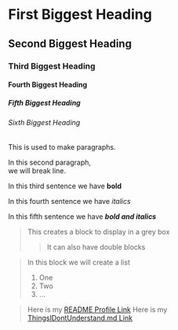 # First Biggest Heading

## Second Biggest Heading

### Third Biggest Heading

#### Fourth Biggest Heading

##### Fifth Biggest Heading

###### Sixth Biggest Heading

<p>This is used to make paragraphs.</p>

<p>In this second paragraph, <br>
we will break line. </p>

In this third sentence we have **bold**

In this fourth sentence we have _italics_

In this fifth sentence we have **_bold and italics_**

> This creates a block to display in a grey box
>
> > It can also have double blocks

> In this block we will create a list
>
> <ol>
> <li>One</li>
> <li>Two</li>
> <li>...</li>
> </ol>

> Here is my [README Profile Link](https://github.com/JeetBhakta/JeetBhakta/blob/c5ab64e7d12e438dc5e15fc201641a8e05808bc0/README.md)
> Here is my [ThingsIDontUnderstand.md Link](https://github.com/JeetBhakta/ThingsIDontUnderstand/blob/7590dc570878925dad2cc56561a3801acdb0e280/README.md)
